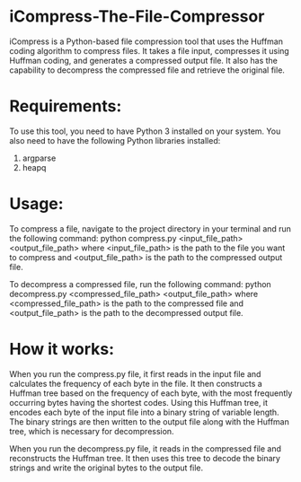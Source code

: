 # iCompress-The-File-Compressor

iCompress is a Python-based file compression tool that uses the Huffman coding algorithm to compress files. It takes a file input, compresses it using Huffman coding, and generates a compressed output file. It also has the capability to decompress the compressed file and retrieve the original file.

# Requirements:
To use this tool, you need to have Python 3 installed on your system. You also need to have the following Python libraries installed:
  1. argparse
  2. heapq
  
# Usage:
To compress a file, navigate to the project directory in your terminal and run the following command:
  python compress.py <input_file_path> <output_file_path>
where <input_file_path> is the path to the file you want to compress and <output_file_path> is the path to the compressed output file.

To decompress a compressed file, run the following command:
  python decompress.py <compressed_file_path> <output_file_path>
where <compressed_file_path> is the path to the compressed file and <output_file_path> is the path to the decompressed output file.

# How it works:
When you run the compress.py file, it first reads in the input file and calculates the frequency of each byte in the file. It then constructs a Huffman tree based on the frequency of each byte, with the most frequently occurring bytes having the shortest codes. Using this Huffman tree, it encodes each byte of the input file into a binary string of variable length. The binary strings are then written to the output file along with the Huffman tree, which is necessary for decompression.

When you run the decompress.py file, it reads in the compressed file and reconstructs the Huffman tree. It then uses this tree to decode the binary strings and write the original bytes to the output file.
